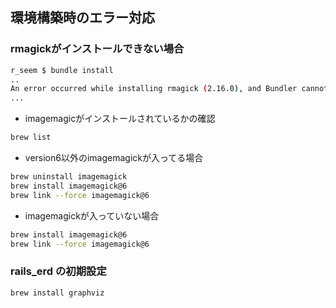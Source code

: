## 環境構築時のエラー対応
### rmagickがインストールできない場合
```bash
r_seem $ bundle install
..
An error occurred while installing rmagick (2.16.0), and Bundler cannot
...
```
* imagemagicがインストールされているかの確認
```bash
brew list
```
* version6以外のimagemagickが入ってる場合
```bash
brew uninstall imagemagick
brew install imagemagick@6
brew link --force imagemagick@6
```
* imagemagickが入っていない場合
```bash
brew install imagemagick@6
brew link --force imagemagick@6
```
### rails_erd の初期設定
```bash
brew install graphviz
```
